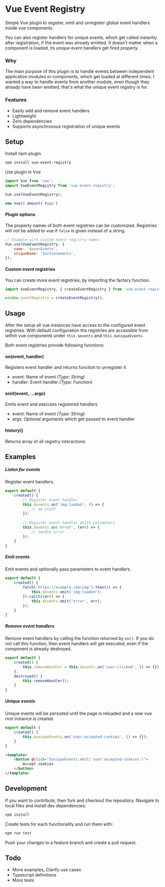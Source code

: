 # Vue Event Registry

Simple Vue plugin to register, emit and unregister global event handlers inside vue components.

You can also register handlers for unique events, which get called instantly after registration, 
if the event was already emitted.
It doesn't matter when a component is loaded, its unique event handlers get fired properly.

### Why

The main purpose of this plugin is to handle events between independent application modules or components, 
which get loaded at different times. I wanted a way to handle events from another module, even though they already
have been emitted, that's what the unique event registry is for.

### Features

* Easily add and remove event handlers
* Lightweight
* Zero dependencies
* Supports asynchronous registration of unique events

## Setup

Install npm plugin

```bash
npm install vue-event-registry
```

Use plugin in Vue

```javascript
import Vue from 'vue';
import VueEventRegistry from 'vue-event-registry';

Vue.use(VueEventRegistry);

new Vue().$mount('#app')
```

#### Plugin options

The property names of both event registries can be customized. 
Registries will not be added to vue if `false` is given instead of a string.

```javascript
// Example with custom event registry names
Vue.use(VueEventRegistry, {
    name: '$userEvents',
    uniqueName: '$achievements',
});
```

#### Custom event registries

You can create more event registries, by importing the factory function.

```javascript
import VueEventRegistry, { createEventRegistry } from 'vue-event-registry';

window.eventRegistry = createEventRegistry();
```

## Usage

After the setup all vue instances have access to the configured event registries.
With default configuration the registries are accessible from within vue components under 
`this.$events` and `this.$uniqueEvents`.

Both event registries provide following functions:

#### on(event, handler)
Registers event handler and returns function to unregister it
* event: Name of event _(Type: String)_
* handler: Event handler _(Type: Function)_

#### emit(event, ...args)
Emits event and executes registered handlers
* event: Name of event _(Type: String)_
* args: Optional arguments which get passed to event handler

#### history()
Returns array of all registry interactions

## Examples

##### Listen for events 

Register event handlers.

```javascript
export default {
    created() {
        // Register event handler
        this.$events.on('img:loaded', () => {
            // do stuff
        });
        
        // Register event handler whith parameters
        this.$events.on('error', (err) => {
            // handle error
        });
    }
}
```

##### Emit events 

Emit events and optionally pass parameters to event handlers.

```javascript
export default {
    created() {
        fetch('https://example.com/img').then(() => {
            this.$events.emit('img:loaded');
        }).catch((err) => {
            this.$events.emit('error', err);
        });
    }
}
```

##### Remove event handlers

Remove event handlers by calling the function returned by `on()`.
If you do not call this function, then event handlers will get executed, even if the component is already destroyed.

```javascript
export default {
    created() {
        this.removeHandler = this.$events.on('user:clicked', () => {});
    },
    destroyed() {
        this.removeHandler();
    }
}
```

##### Unique events

Unique events will be persisted until the page is reloaded and a new vue root instance is created.

```javascript
export default {
    created() {
        this.$uniqueEvents.on('user:accepted-cookies', () => {});
    }
}
```

```html
<template>
    <button @click="$uniqueEvents.emit('user:accepted-cookies')">
        Accept cookies
    </button>
</template>
```

## Development 

If you want to contribute, then fork and checkout the repository.
Navigate to local files and install dev dependencies:

```bash
npm install
```

Create tests for each functionality and run them with:

```bash
npm run test
```

Push your changes to a feature branch and create a pull request.

## Todo 

* More examples, Clarify use cases
* Typescript definitions
* More tests